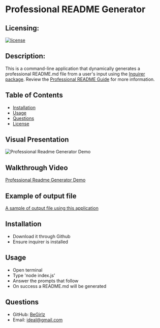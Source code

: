 # Professional README Generator

  ## Licensing:
  [![license](https://img.shields.io/badge/license-MIT-blue)](https://shields.io)


## Description:

This is a command-line application that dynamically generates a professional README.md file from a user's input using the [Inquirer package](https://www.npmjs.com/package/inquirer/v/8.2.4). Review the [Professional README Guide](https://coding-boot-camp.github.io/full-stack/github/professional-readme-guide) for more information.


## Table of Contents
  * [Installation](#installation)
  * [Usage](#usage)
  * [Questions](#questions)
  * [License](#license)


## Visual Presentation
  ![Professional Readme Generator Demo](./img/demo.gif)

## Walkthrough Video
  [Professional Readme Generator Demo](https://drive.google.com/file/d/1Cl3aHJIsU5PX1eIun_S6gfKe4FVWK3zU/view)
## Example of output file
  [A sample of output file using this application](https://github.com/begirlz/ReadMeGenerator/blob/main/src/exampleREADME.md)

## Installation
    
  * Download it through Github
  * Ensure inquirer is installed
      

## Usage

  * Open terminal
  * Type 'node index.js'
  * Answer the prompts that follow
  * On success a README.md will be generated
  
  
## Questions

  * GitHub: [BeGirlz](https://github.com/begirlz)
  * Email: [ideal@gmail.com](mailto:ideal@gmail.com)

